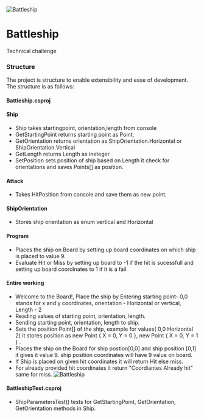   ![Battleship](https://user-images.githubusercontent.com/49047008/64665852-7172a600-d497-11e9-9f2a-38b9bc5d603a.png?width=20&height=20) 

# Battleship
Technical challenge 
### Structure

The project is structure to enable extensibility and ease of development. The structure is as follows:

#### Battleship.csproj

#### Ship
- Ship takes startingpoint, orientation,length from console 
- GetStartingPoint returns starting point as Point, 
- GetOrientation returns orientation as ShipOrientation.Horizontal or ShipOrientation.Vertical
- GetLength returns Length as ineteger
- SetPosition sets position of ship based on Length it check for orientations and saves Points[] as position.

#### Attack
- Takes HitPosition from console and save them as new point.

#### ShipOrientation
- Stores ship orientation as enum vertical and Horizontal 


#### Program

- Places the ship on Board by setting up board coordinates on which ship is placed to value 9.
- Evaluate Hit or Miss by setting up board to -1 if the hit is sucessfull and setting up board coordinates to 1 if it is a fail.

#### Entire working 

- Welcome to the Board!, Place the ship by  Entering starting point-  0,0 stands for x and y coordinates, orientation - Horizontal or vertical, Length - 2
- Reading values of starting point, orientation, length.
- Sending starting point, orientation, length to ship.
- Sets the position Point[] of the ship, example for values( 0,0 Horizontal 2) it stores position as new Point { X = 0, Y = 0 }, new Point { X = 0, Y = 1 } .
- Places the ship on the Board for ship postion[0,0] and ship position [0,1] it gives it value 9. ship position coordinates will have 9 value on board.
- If Ship is placed on given hit coordinates it will return Hit else miss.
- For already provided hit coordinates it return "Coordiantes Already hit" same for miss.
![Battleship](https://user-images.githubusercontent.com/49047008/64665310-6c145c00-d495-11e9-95a7-2d26a730a501.PNG)

#### BattleshipTest.csproj
- ShipParametersTest() tests for GetStartingPoint, GetOrientation, GetOrientation methods in Ship.
